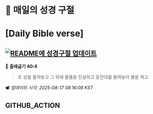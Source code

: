 # 🙏 매일의 성경 구절
# [Daily Bible verse]
## [![README에 성경구절 업데이트](https://github.com/DONGSUKA/first_test/actions/workflows/update-readme-bible.yml/badge.svg)](https://github.com/DONGSUKA/first_test/actions/workflows/update-readme-bible.yml)
<!-- START_BIBLE_VERSE -->
📖 **출애굽기 40:4**
> 또 상을 들여놓고 그 위에 물품을 진설하고 등잔대를 들여놓아 불을 켜고

🕊️ _업데이트 시각: 2025-08-17 08:16:08 KST_
  <!-- END_BIBLE_VERSE -->
## GITHUB_ACTION
